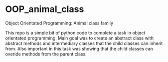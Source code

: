 # OOP_animal_class
Object Orientated Programming: Animal class family


This repo is a simple bit of python code to complete a task in object orientated programming.  Main goal was to create an abstract class with abstract methods and intermediary classes that the child classes can inherit from.  Also important in this task was showing that the child classes can overide methods from the parent class.

